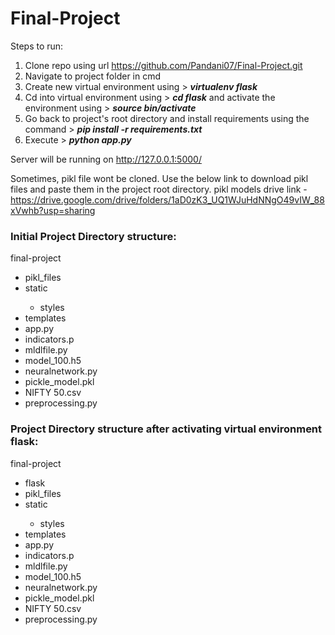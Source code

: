 # Final-Project

Steps to run:

1. Clone repo using url https://github.com/Pandani07/Final-Project.git
2. Navigate to project folder in cmd 
3. Create new virtual environment using > <i>**virtualenv flask**</i>
4. Cd into virtual environment using > <i> **cd flask** </i> and activate the environment using > <i>**source bin/activate**</i>
5. Go back to project's root directory and install requirements using the command > <i>**pip install -r requirements.txt**</i>
7. Execute > <i>**python app.py**</i>

Server will be running on http://127.0.0.1:5000/ 

Sometimes, pikl file wont be cloned. Use the below link to download pikl files and paste them in the project root directory.
pikl models drive link - https://drive.google.com/drive/folders/1aD0zK3_UQ1WJuHdNNgO49vIW_88xVwhb?usp=sharing

### Initial Project Directory structure:

final-project
<ul>
   <li>pikl_files</li>
   <li>static</li>
   <ul><li>styles</li></ul>
   <li>templates</li>
   <li>app.py</li>
   <li>indicators.p</li>
   <li>mldlfile.py</li>
   <li>model_100.h5</li>
   <li>neuralnetwork.py</li>
   <li>pickle_model.pkl</li>
   <li>NIFTY 50.csv</li>
   <li>preprocessing.py</li>

</ul>

### Project Directory structure after activating virtual environment flask:

final-project
<ul>
   <li>flask</li>
   <li>pikl_files</li>
   <li>static</li>
   <ul><li>styles</li></ul>
   <li>templates</li>
   <li>app.py</li>
   <li>indicators.p</li>
   <li>mldlfile.py</li>
   <li>model_100.h5</li>
   <li>neuralnetwork.py</li>
   <li>pickle_model.pkl</li>
   <li>NIFTY 50.csv</li>
   <li>preprocessing.py</li>

</ul>

